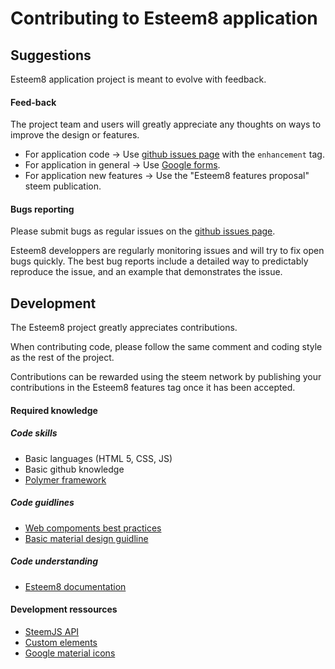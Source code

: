 # Contributing to Esteem8 application

## Suggestions

Esteem8 application project is meant to evolve with feedback.

#### Feed-back
The project team and users will greatly appreciate any thoughts on ways to improve the design or features.

* For application code -> Use [github issues page](https://github.com/esteem8app/esteem8app.github.io/issues) with the `enhancement` tag.
* For application in general -> Use [Google forms](https://goo.gl/6a99QQ).
* For application new features -> Use the "Esteem8 features proposal" steem publication.

#### Bugs reporting

Please submit bugs as regular issues on the [github issues page](https://github.com/esteem8app/esteem8app.github.io/issues).

Esteem8 developpers are regularly monitoring issues and will try to fix open bugs quickly.
The best bug reports include a detailed way to predictably reproduce the issue, and an example that demonstrates the issue.

## Development

The Esteem8 project greatly appreciates contributions.

When contributing code, please follow the same comment and coding style as the rest of the project.

Contributions can be rewarded using the steem network by publishing your contributions in the Esteem8 features tag once it has been accepted.

#### Required knowledge

##### Code skills
* Basic languages (HTML 5, CSS, JS)
* Basic github knowledge
* [Polymer framework](https://www.polymer-project.org/1.0/docs/devguide/feature-overview)

##### Code guidlines
* [Web compoments best practices](https://www.webcomponents.org/community/articles/web-components-best-practices)
* [Basic material design guidline](https://material.io/guidelines/)

##### Code understanding
* [Esteem8 documentation](https://github.com/esteem8app/esteem8app.github.io/blob/master/DOCUMENTATION.md)

#### Development ressources

* [SteemJS API](https://github.com/adcpm/steem)
* [Custom elements](https://customelements.io/)
* [Google material icons](https://material.io/icons/)
